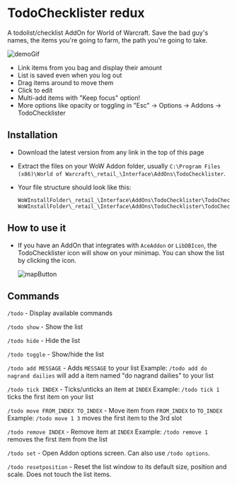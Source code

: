 <!-- [![Downloads](http://cf.way2muchnoise.eu/full_341737_downloads.svg)](https://www.curseforge.com/wow/addons/todochecklister)
[![Downloads](https://img.shields.io/github/downloads/AssisrMatheus/TodoChecklister/total)](https://github.com/AssisrMatheus/TodoChecklister/releases)
[![Gitmoji](https://img.shields.io/badge/gitmoji-%20😜%20😍-FFDD67.svg)](https://gitmoji.carloscuesta.me) -->

<!--
## Download links
You can download it from a handful of places:
- [Curseforge/twitch](https://www.curseforge.com/wow/addons/todochecklister/files)
- [Github releases](https://github.com/AssisrMatheus/TodoChecklister/releases)
- [WoW Interface - Retail](https://www.wowinterface.com/downloads/info25349-TodoChecklister.html)
- [WoW Interface - Classic](https://www.wowinterface.com/downloads/info25348-TodoChecklister.html) -->

# TodoChecklister redux
A todolist/checklist AddOn for World of Warcraft. Save the bad guy's names, the items you're going to farm, the path you're going to take.

![demoGif](./demo1.2.gif)

- Link items from you bag and display their amount
- List is saved even when you log out
- Drag items around to move them
- Click to edit
- Multi-add items with "Keep focus" option!
- More options like opacity or toggling in "Esc" -> Options -> Addons -> TodoChecklister

## Installation
- Download the latest version from any link in the top of this page
- Extract the files on your WoW Addon folder, usually `C:\Program Files (x86)\World of Warcraft\_retail_\Interface\AddOns\TodoChecklister`.
- Your file structure should look like this:

  ```
  WoWInstallFolder\_retail_\Interface\AddOns\TodoChecklister\TodoChecklister.toc
  WoWInstallFolder\_retail_\Interface\AddOns\TodoChecklister\TodoChecklister\src\...
  ```

## How to use it
- If you have an AddOn that integrates with `AceAddon` or `LibDBIcon`, the TodoChecklister icon will show on your minimap. You can show the list by clicking the icon.

	![mapButton](./button.png)

## Commands

`/todo` - Display available commands

`/todo show` - Show the list

`/todo hide` - Hide the list

`/todo toggle` - Show/hide the list

`/todo add MESSAGE` - Adds `MESSAGE` to your list
  Example: `/todo add do nagrand dailies` will add a item named "do nagrand dailies" to your list

`/todo tick INDEX` - Ticks/unticks an item at `INDEX`
  Example: `/todo tick 1` ticks the first item on your list

`/todo move FROM_INDEX TO_INDEX` - Move item from `FROM_INDEX` to `TO_INDEX`
  Example: `/todo move 1 3` moves the first item to the 3rd slot

`/todo remove INDEX` - Remove item at `INDEX`
  Example: `/todo remove 1` removes the first item from the list

`/todo set` - Open Addon options screen. Can also use `/todo options`.

`/todo resetposition` - Reset the list window to its default size, position and scale. Does not touch the list items.
